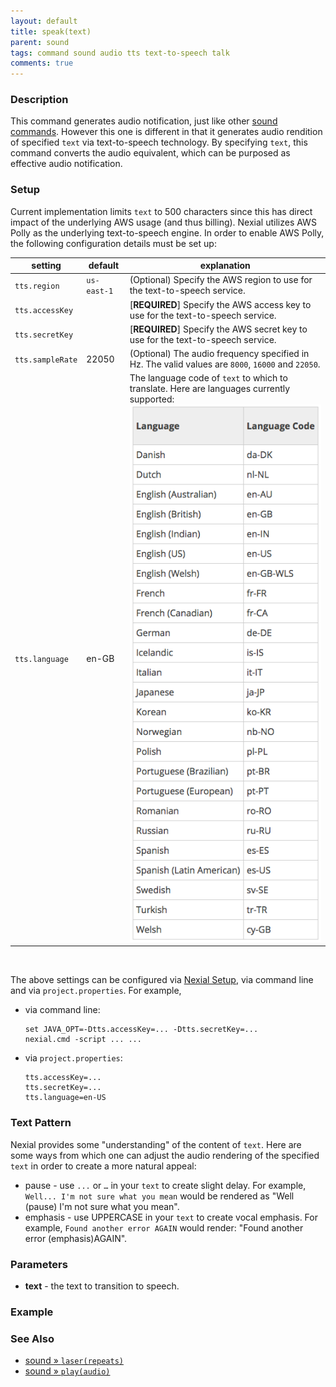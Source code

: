 ```yaml
---
layout: default
title: speak(text)
parent: sound
tags: command sound audio tts text-to-speech talk
comments: true
---
```



### Description
This command generates audio notification, just like other [sound commands](index). However this one is different in 
that it generates audio rendition of specified `text` via text-to-speech technology. By specifying `text`, this command
converts the audio equivalent, which can be purposed as effective audio notification.

### Setup
Current implementation limits `text` to 500 characters since this has direct impact of the underlying AWS usage 
(and thus billing). Nexial utilizes AWS Polly as the underlying text-to-speech engine. In order to enable AWS Polly, the
following configuration details must be set up:

| setting          | default     | explanation |
|------------------|-------------|-------------|
| `tts.region`     | `us-east-1` | (Optional) Specify the AWS region to use for the text-to-speech service. |
| `tts.accessKey`  |             | [**REQUIRED**] Specify the AWS access key to use for the text-to-speech service. |
| `tts.secretKey`  |             | [**REQUIRED**] Specify the AWS secret key to use for the text-to-speech service. |
| `tts.sampleRate` | 22050       | (Optional) The audio frequency specified in Hz. The valid values are `8000`, `16000` and `22050`. |
| `tts.language`   | en-GB       | The language code of `text` to which to translate. Here are languages currently supported:<br/> ![](image/speak_01.png) |

<br/>

The above settings can be configured via [Nexial Setup](../../userguide/BatchFiles#nexial-setup.cmd-/-nexial-setup.sh),
via command line and via `project.properties`. For example,

- via command line:
  ```batch 
  set JAVA_OPT=-Dtts.accessKey=... -Dtts.secretKey=...
  nexial.cmd -script ... ...
  ```
- via `project.properties`:
  ```properties
  tts.accessKey=...
  tts.secretKey=...
  tts.language=en-US
  ```

### Text Pattern
Nexial provides some "understanding" of the content of `text`. Here are some ways from which one can adjust the audio
rendering of the specified `text` in order to create a more natural appeal:

- pause - use `...` or `…` in your `text` to create slight delay. For example, `Well... I'm not sure what you mean` 
  would be rendered as "Well (pause) I'm not sure what you mean".
- emphasis - use UPPERCASE in your `text` to create vocal emphasis. For example, `Found another error AGAIN` would 
  render: "Found another error (emphasis)AGAIN".


### Parameters
- **text** - the text to transition to speech.


### Example


### See Also
- [sound &raquo; `laser(repeats)`](laser(repeats))
- [sound &raquo; `play(audio)`](play(audio))
